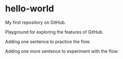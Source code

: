 # hello-world
My first repository on GitHub.

Playground for exploring the features of GitHub.

Adding one sentence to practice the flow.

Adding one more sentence to experiment with the flow.

